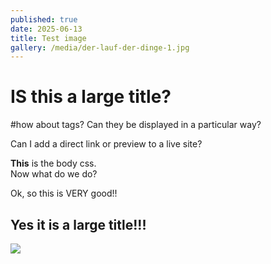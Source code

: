 ```yaml
---
published: true
date: 2025-06-13
title: Test image
gallery: /media/der-lauf-der-dinge-1.jpg
---
```

# IS this a large title?

#how about tags? Can they be displayed in a particular way?

Can I add a direct link or preview to a live site?

**This** is the body css.  
Now what do we do?

Ok, so this is VERY good!!

## Yes it is a large title!!!

![](/media/der-lauf-der-dinge-1.jpg)